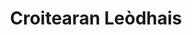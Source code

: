 ---
title: "Croitearan Leòdhais"
url: /steornabhagh/croitearan-leodhais/
shop: Landwirtschaftlich
---